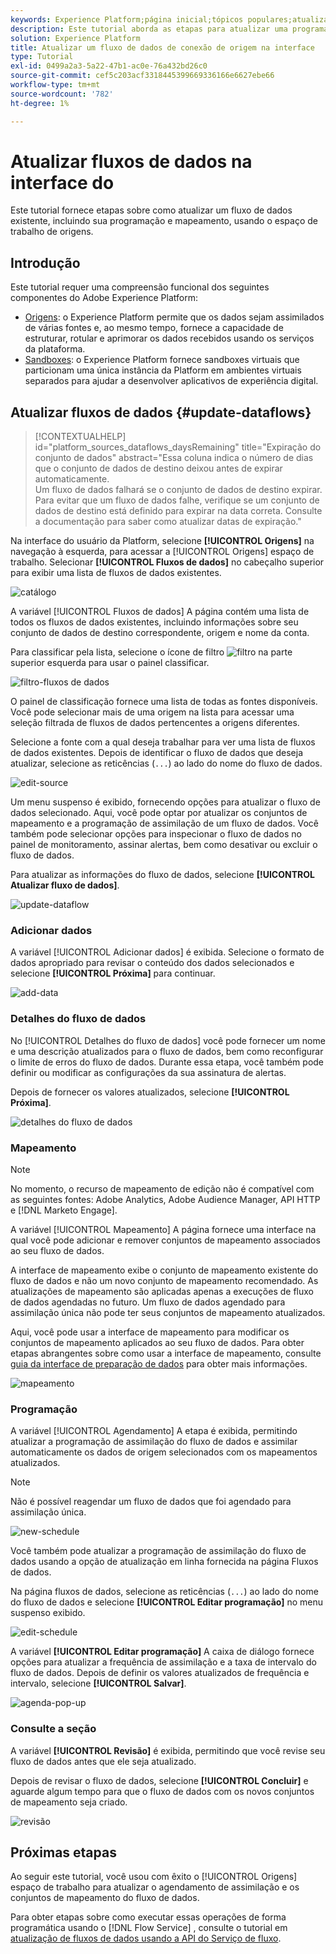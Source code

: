 ```yaml
---
keywords: Experience Platform;página inicial;tópicos populares;atualizar fluxos de dados;editar programação;;home;popular topics;update dataflows;edit schedule
description: Este tutorial aborda as etapas para atualizar uma programação de fluxo de dados, incluindo a frequência de assimilação e a taxa de intervalo, usando o espaço de trabalho Origens.
solution: Experience Platform
title: Atualizar um fluxo de dados de conexão de origem na interface
type: Tutorial
exl-id: 0499a2a3-5a22-47b1-ac0e-76a432bd26c0
source-git-commit: cef5c203acf3318445399669336166e6627ebe66
workflow-type: tm+mt
source-wordcount: '782'
ht-degree: 1%

---
```


# Atualizar fluxos de dados na interface do

Este tutorial fornece etapas sobre como atualizar um fluxo de dados existente, incluindo sua programação e mapeamento, usando o espaço de trabalho de origens.

## Introdução

Este tutorial requer uma compreensão funcional dos seguintes componentes do Adobe Experience Platform:

* [Origens](../../home.md): o Experience Platform permite que os dados sejam assimilados de várias fontes e, ao mesmo tempo, fornece a capacidade de estruturar, rotular e aprimorar os dados recebidos usando os serviços da plataforma.
* [Sandboxes](../../../sandboxes/home.md): o Experience Platform fornece sandboxes virtuais que particionam uma única instância da Platform em ambientes virtuais separados para ajudar a desenvolver aplicativos de experiência digital.

## Atualizar fluxos de dados {#update-dataflows}

>[!CONTEXTUALHELP]
>id="platform_sources_dataflows_daysRemaining"
>title="Expiração do conjunto de dados"
>abstract="Essa coluna indica o número de dias que o conjunto de dados de destino deixou antes de expirar automaticamente.<br>Um fluxo de dados falhará se o conjunto de dados de destino expirar. Para evitar que um fluxo de dados falhe, verifique se um conjunto de dados de destino está definido para expirar na data correta. Consulte a documentação para saber como atualizar datas de expiração."

Na interface do usuário da Platform, selecione **[!UICONTROL Origens]** na navegação à esquerda, para acessar a [!UICONTROL Origens] espaço de trabalho. Selecionar **[!UICONTROL Fluxos de dados]** no cabeçalho superior para exibir uma lista de fluxos de dados existentes.

![catálogo](../../images/tutorials/update-dataflows/catalog.png)

A variável [!UICONTROL Fluxos de dados] A página contém uma lista de todos os fluxos de dados existentes, incluindo informações sobre seu conjunto de dados de destino correspondente, origem e nome da conta.

Para classificar pela lista, selecione o ícone de filtro ![filtro](../../images/tutorials/update/filter.png) na parte superior esquerda para usar o painel classificar.

![filtro-fluxos de dados](../../images/tutorials/update-dataflows/filter-dataflows.png)

O painel de classificação fornece uma lista de todas as fontes disponíveis. Você pode selecionar mais de uma origem na lista para acessar uma seleção filtrada de fluxos de dados pertencentes a origens diferentes.

Selecione a fonte com a qual deseja trabalhar para ver uma lista de fluxos de dados existentes. Depois de identificar o fluxo de dados que deseja atualizar, selecione as reticências (`...`) ao lado do nome do fluxo de dados.

![edit-source](../../images/tutorials/update-dataflows/edit-source.png)

Um menu suspenso é exibido, fornecendo opções para atualizar o fluxo de dados selecionado. Aqui, você pode optar por atualizar os conjuntos de mapeamento e a programação de assimilação de um fluxo de dados. Você também pode selecionar opções para inspecionar o fluxo de dados no painel de monitoramento, assinar alertas, bem como desativar ou excluir o fluxo de dados.

Para atualizar as informações do fluxo de dados, selecione **[!UICONTROL Atualizar fluxo de dados]**.

![update-dataflow](../../images/tutorials/update-dataflows/update-dataflow.png)

### Adicionar dados

A variável [!UICONTROL Adicionar dados] é exibida. Selecione o formato de dados apropriado para revisar o conteúdo dos dados selecionados e selecione **[!UICONTROL Próxima]** para continuar.

![add-data](../../images/tutorials/update-dataflows/add-data.png)

### Detalhes do fluxo de dados

No [!UICONTROL Detalhes do fluxo de dados] você pode fornecer um nome e uma descrição atualizados para o fluxo de dados, bem como reconfigurar o limite de erros do fluxo de dados. Durante essa etapa, você também pode definir ou modificar as configurações da sua assinatura de alertas.

Depois de fornecer os valores atualizados, selecione **[!UICONTROL Próxima]**.

![detalhes do fluxo de dados](../../images/tutorials/update-dataflows/dataflow-detail.png)

### Mapeamento

>[!NOTE]
>
>No momento, o recurso de mapeamento de edição não é compatível com as seguintes fontes: Adobe Analytics, Adobe Audience Manager, API HTTP e [!DNL Marketo Engage].

A variável [!UICONTROL Mapeamento] A página fornece uma interface na qual você pode adicionar e remover conjuntos de mapeamento associados ao seu fluxo de dados.

A interface de mapeamento exibe o conjunto de mapeamento existente do fluxo de dados e não um novo conjunto de mapeamento recomendado. As atualizações de mapeamento são aplicadas apenas a execuções de fluxo de dados agendadas no futuro. Um fluxo de dados agendado para assimilação única não pode ter seus conjuntos de mapeamento atualizados.

Aqui, você pode usar a interface de mapeamento para modificar os conjuntos de mapeamento aplicados ao seu fluxo de dados. Para obter etapas abrangentes sobre como usar a interface de mapeamento, consulte [guia da interface de preparação de dados](../../../data-prep/ui/mapping.md) para obter mais informações.

![mapeamento](../../images/tutorials/update-dataflows/mapping.png)

### Programação

A variável [!UICONTROL Agendamento] A etapa é exibida, permitindo atualizar a programação de assimilação do fluxo de dados e assimilar automaticamente os dados de origem selecionados com os mapeamentos atualizados.

>[!NOTE]
>
>Não é possível reagendar um fluxo de dados que foi agendado para assimilação única.

![new-schedule](../../images/tutorials/update-dataflows/new-schedule.png)

Você também pode atualizar a programação de assimilação do fluxo de dados usando a opção de atualização em linha fornecida na página Fluxos de dados.

Na página fluxos de dados, selecione as reticências (`...`) ao lado do nome do fluxo de dados e selecione **[!UICONTROL Editar programação]** no menu suspenso exibido.

![edit-schedule](../../images/tutorials/update-dataflows/edit-schedule.png)

A variável **[!UICONTROL Editar programação]** A caixa de diálogo fornece opções para atualizar a frequência de assimilação e a taxa de intervalo do fluxo de dados. Depois de definir os valores atualizados de frequência e intervalo, selecione **[!UICONTROL Salvar]**.

![agenda-pop-up](../../images/tutorials/update-dataflows/schedule-pop-up.png)

### Consulte a seção

A variável **[!UICONTROL Revisão]** é exibida, permitindo que você revise seu fluxo de dados antes que ele seja atualizado.

Depois de revisar o fluxo de dados, selecione **[!UICONTROL Concluir]** e aguarde algum tempo para que o fluxo de dados com os novos conjuntos de mapeamento seja criado.

![revisão](../../images/tutorials/update-dataflows/review.png)

## Próximas etapas

Ao seguir este tutorial, você usou com êxito o [!UICONTROL Origens] espaço de trabalho para atualizar o agendamento de assimilação e os conjuntos de mapeamento do fluxo de dados.

Para obter etapas sobre como executar essas operações de forma programática usando o [!DNL Flow Service] , consulte o tutorial em [atualização de fluxos de dados usando a API do Serviço de fluxo](../../tutorials/api/update-dataflows.md).
